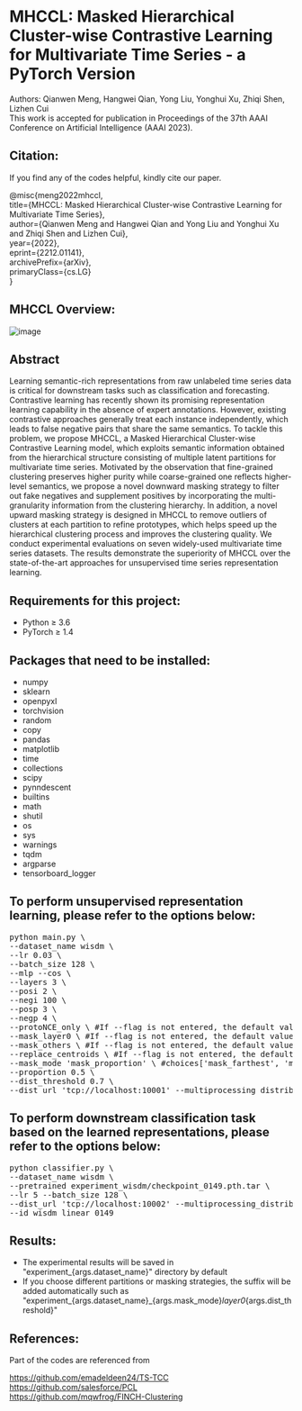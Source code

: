 
# MHCCL: Masked Hierarchical Cluster-wise Contrastive Learning for Multivariate Time Series - a PyTorch Version  
Authors: Qianwen Meng, Hangwei Qian, Yong Liu, Yonghui Xu, Zhiqi Shen, Lizhen Cui  
This work is accepted for publication in Proceedings of the 37th AAAI Conference on Artificial Intelligence (AAAI 2023).  

## Citation:
If you find any of the codes helpful, kindly cite our paper.   

@misc{meng2022mhccl,  
    title={MHCCL: Masked Hierarchical Cluster-wise Contrastive Learning for Multivariate Time Series},  
    author={Qianwen Meng and Hangwei Qian and Yong Liu and Yonghui Xu and Zhiqi Shen and Lizhen Cui},  
    year={2022},  
    eprint={2212.01141},  
    archivePrefix={arXiv},  
    primaryClass={cs.LG}  
}  

## MHCCL Overview:
![image](https://github.com/mqwfrog/MHCCL/blob/main/MHCCL_overview.png)

  
## Abstract
Learning semantic-rich representations from raw unlabeled time series data is critical for downstream tasks such as classification and forecasting. Contrastive learning has recently shown its promising representation learning capability in the absence of expert annotations. However, existing contrastive approaches generally treat each instance independently, which leads to false negative pairs that share the same semantics. To tackle this problem, we propose MHCCL, a Masked Hierarchical Cluster-wise Contrastive Learning model, which exploits semantic information obtained from the hierarchical structure consisting of multiple latent partitions for multivariate time series. Motivated by the observation that fine-grained clustering preserves higher purity while coarse-grained one reflects higher-level semantics, we propose a novel downward masking strategy to filter out fake negatives and supplement positives by incorporating the multi-granularity information from the clustering hierarchy. In addition, a novel upward masking strategy is designed in MHCCL to remove outliers of clusters at each partition to refine prototypes, which helps speed up the hierarchical clustering process and improves the clustering quality. We conduct experimental evaluations on seven widely-used multivariate time series datasets. The results demonstrate the superiority of MHCCL over the state-of-the-art approaches for unsupervised time series representation learning.  


## Requirements for this project:
- Python ≥ 3.6
- PyTorch ≥ 1.4


## Packages that need to be installed:
- numpy
- sklearn
- openpyxl 
- torchvision
- random
- copy
- pandas
- matplotlib
- time
- collections
- scipy
- pynndescent
- builtins
- math
- shutil
- os
- sys
- warnings
- tqdm
- argparse
- tensorboard_logger 


## To perform unsupervised representation learning, please refer to the options below:
<pre>
python main.py \
--dataset_name wisdm \
--lr 0.03 \
--batch_size 128 \
--mlp --cos \ 
--layers 3 \
--posi 2 \
--negi 100 \
--posp 3 \
--negp 4 \
--protoNCE_only \ #If --flag is not entered, the default value is False. The True value is triggered when --flag is entered
--mask_layer0 \ #If --flag is not entered, the default value is False. The True value is triggered when --flag is entered
--mask_others \ #If --flag is not entered, the default value is False. The True value is triggered when --flag is entered
--replace_centroids \ #If --flag is not entered, the default value is False. The True value is triggered when --flag is entered
--mask_mode 'mask_proportion' \ #choices['mask_farthest', 'mask_threshold'(if use, specify the dist_threshold), 'mask_proportion'(if use, specify the proportion)]
--proportion 0.5 \
--dist_threshold 0.7 \
--dist_url 'tcp://localhost:10001' --multiprocessing_distributed --world_size 1 --rank 0
</pre>


## To perform downstream classification task based on the learned representations, please refer to the options below:
<pre>
python classifier.py \
--dataset_name wisdm \
--pretrained experiment_wisdm/checkpoint_0149.pth.tar \
--lr 5 --batch_size 128 \
--dist_url 'tcp://localhost:10002' --multiprocessing_distributed --world_size 1 --rank 0 \
--id wisdm_linear_0149
</pre>


## Results:
- The experimental results will be saved in "experiment_{args.dataset_name}" directory by default 
- If you choose different partitions or masking strategies, the suffix will be added automatically such as
  "experiment_{args.dataset_name}_{args.mask_mode}_layer0_{args.dist_threshold}" 



## References:
Part of the codes are referenced from  

https://github.com/emadeldeen24/TS-TCC  
https://github.com/salesforce/PCL  
https://github.com/mqwfrog/FINCH-Clustering  




